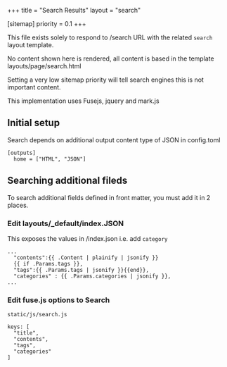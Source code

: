 +++
title = "Search Results"
layout = "search"

[sitemap]
  priority = 0.1
+++

This file exists solely to respond to /search URL with the related `search` layout template.

No content shown here is rendered, all content is based in the template layouts/page/search.html

Setting a very low sitemap priority will tell search engines this is not important content.

This implementation uses Fusejs, jquery and mark.js

## Initial setup

Search  depends on additional output content type of JSON in config.toml

```
[outputs]
  home = ["HTML", "JSON"]
```

## Searching additional fileds

To search additional fields defined in front matter, you must add it in 2 places.

### Edit layouts/_default/index.JSON

This exposes the values in /index.json
i.e. add `category`

```
...
  "contents":{{ .Content | plainify | jsonify }}
  {{ if .Params.tags }},
  "tags":{{ .Params.tags | jsonify }}{{end}},
  "categories" : {{ .Params.categories | jsonify }},
...
```

### Edit fuse.js options to Search

`static/js/search.js`

```
keys: [
  "title",
  "contents",
  "tags",
  "categories"
]
```
